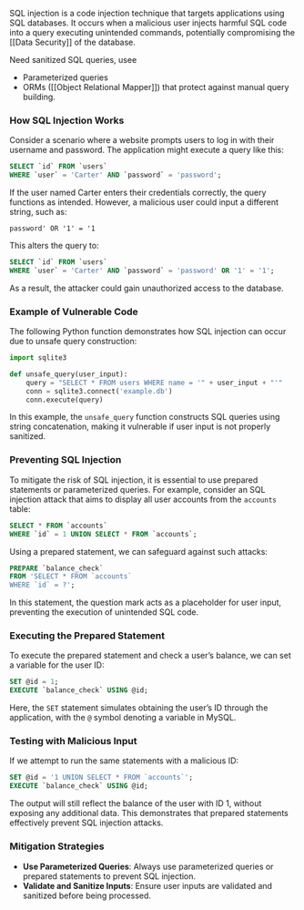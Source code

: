 SQL injection is a code injection technique that targets applications using SQL databases. It occurs when a malicious user injects harmful SQL code into a query executing unintended commands, potentially compromising the [[Data Security]] of the database. 

Need sanitized SQL queries, usee
 - Parameterized queries
  - ORMs ([[Object Relational Mapper]]) that protect against manual query building.
### How SQL Injection Works

Consider a scenario where a website prompts users to log in with their username and password. The application might execute a query like this:

```sql
SELECT `id` FROM `users`
WHERE `user` = 'Carter' AND `password` = 'password';
```

If the user named Carter enters their credentials correctly, the query functions as intended. However, a malicious user could input a different string, such as:

```
password' OR '1' = '1
```

This alters the query to:

```sql
SELECT `id` FROM `users`
WHERE `user` = 'Carter' AND `password` = 'password' OR '1' = '1';
```

As a result, the attacker could gain unauthorized access to the database.

### Example of Vulnerable Code

The following Python function demonstrates how SQL injection can occur due to unsafe query construction:

```python
import sqlite3

def unsafe_query(user_input):
    query = "SELECT * FROM users WHERE name = '" + user_input + "'"
    conn = sqlite3.connect('example.db')
    conn.execute(query)
```

In this example, the `unsafe_query` function constructs SQL queries using string concatenation, making it vulnerable if user input is not properly sanitized.

### Preventing SQL Injection

To mitigate the risk of SQL injection, it is essential to use prepared statements or parameterized queries. For example, consider an SQL injection attack that aims to display all user accounts from the `accounts` table:

```sql
SELECT * FROM `accounts`
WHERE `id` = 1 UNION SELECT * FROM `accounts`;
```

Using a prepared statement, we can safeguard against such attacks:

```sql
PREPARE `balance_check`
FROM 'SELECT * FROM `accounts`
WHERE `id` = ?';
```

In this statement, the question mark acts as a placeholder for user input, preventing the execution of unintended SQL code.

### Executing the Prepared Statement

To execute the prepared statement and check a user’s balance, we can set a variable for the user ID:

```sql
SET @id = 1;
EXECUTE `balance_check` USING @id;
```

Here, the `SET` statement simulates obtaining the user’s ID through the application, with the `@` symbol denoting a variable in MySQL.

### Testing with Malicious Input

If we attempt to run the same statements with a malicious ID:

```sql
SET @id = '1 UNION SELECT * FROM `accounts`';
EXECUTE `balance_check` USING @id;
```

The output will still reflect the balance of the user with ID 1, without exposing any additional data. This demonstrates that prepared statements effectively prevent SQL injection attacks.

### Mitigation Strategies

- **Use Parameterized Queries**: Always use parameterized queries or prepared statements to prevent SQL injection.
- **Validate and Sanitize Inputs**: Ensure user inputs are validated and sanitized before being processed.
